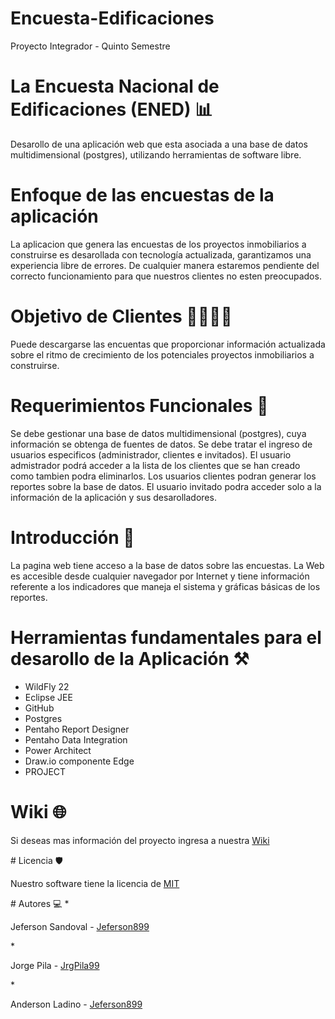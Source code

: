 # Encuesta-Edificaciones
Proyecto Integrador - Quinto Semestre 
# La Encuesta Nacional de Edificaciones (ENED) 📊
Desarollo de una aplicación web que esta asociada a una base de datos multidimensional (postgres), utilizando herramientas de software libre.
# Enfoque de las encuestas de la aplicación 
La aplicacion que genera las encuestas de los proyectos inmobiliarios a construirse es desarollada con tecnología actualizada, garantizamos una experiencia libre de errores. De cualquier manera estaremos pendiente del correcto funcionamiento para que nuestros clientes no esten preocupados.
# Objetivo de Clientes 👨‍👨‍👦‍👦
Puede descargarse las encuentas que proporcionar información actualizada sobre el ritmo de crecimiento de los potenciales proyectos inmobiliarios a construirse.
# Requerimientos Funcionales 📑
Se debe gestionar una base de datos multidimensional (postgres), cuya información se obtenga de fuentes de datos. Se debe tratar el ingreso de usuarios especificos (administrador, clientes e invitados). El usuario admistrador podrá acceder a la lista de los clientes que se han creado como  tambien podra eliminarlos. Los usuarios clientes podran generar los reportes sobre la base de datos. El usuario invitado podra acceder solo a la información de la aplicación y sus desarolladores.
# Introducción 📃
La pagina web tiene acceso a la base de datos sobre las encuestas. La Web es accesible desde cualquier navegador por Internet y tiene información referente a los indicadores que maneja el sistema y gráficas básicas de los reportes.
# Herramientas fundamentales para el desarollo de la Aplicación ⚒️
* WildFly 22
* Eclipse JEE
* GitHub
* Postgres
* Pentaho Report Designer
* Pentaho Data Integration
* Power Architect
* Draw.io componente Edge
* PROJECT
# Wiki 🌐
<p>Si deseas mas información del proyecto ingresa a nuestra  <a href="https://github.com/AndyAnderson15/Encuesta-Edificaciones/wiki">Wiki</a></p>
# Licencia 🛡️
<p>Nuestro software tiene la licencia de <a href="https://es.wikipedia.org/wiki/Licencia_MIT#:~:text=La%20licencia%20MIT%20es%20una,%2C%20Massachusetts%20Institute%20of%20Technology">MIT</a></p>
# Autores 💻
* <p>Jeferson Sandoval - <a href="https://github.com/Jeferson899">Jeferson899</a></p>
* <p>Jorge Pila - <a href="https://github.com/JrgPila99">JrgPila99</a></p>
* <p>Anderson Ladino - <a href="https://github.com/Jeferson899">Jeferson899</a></p>

